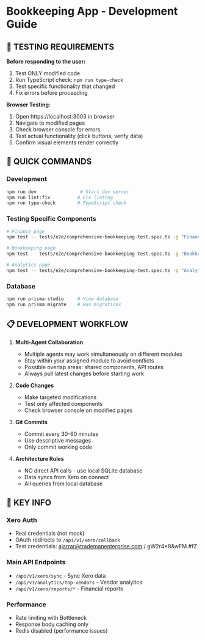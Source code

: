 # Bookkeeping App - Development Guide

## 🚨 TESTING REQUIREMENTS
**Before responding to the user:**
1. Test ONLY modified code
2. Run TypeScript check: `npm run type-check`
3. Test specific functionality that changed
4. Fix errors before proceeding

**Browser Testing:**
1. Open https://localhost:3003 in browser
2. Navigate to modified pages
3. Check browser console for errors
4. Test actual functionality (click buttons, verify data)
5. Confirm visual elements render correctly

## 🔧 QUICK COMMANDS

### Development
```bash
npm run dev                # Start dev server
npm run lint:fix          # Fix linting
npm run type-check        # TypeScript check
```

### Testing Specific Components
```bash
# Finance page
npm test -- tests/e2e/comprehensive-bookkeeping-test.spec.ts -g "Finance Dashboard"

# Bookkeeping page  
npm test -- tests/e2e/comprehensive-bookkeeping-test.spec.ts -g "Bookkeeping Dashboard"

# Analytics page
npm test -- tests/e2e/comprehensive-bookkeeping-test.spec.ts -g "Analytics Dashboard"
```

### Database
```bash
npm run prisma:studio     # View database
npm run prisma:migrate    # Run migrations
```

## 📋 DEVELOPMENT WORKFLOW

1. **Multi-Agent Collaboration**
   - Multiple agents may work simultaneously on different modules
   - Stay within your assigned module to avoid conflicts
   - Possible overlap areas: shared components, API routes
   - Always pull latest changes before starting work

2. **Code Changes**
   - Make targeted modifications
   - Test only affected components
   - Check browser console on modified pages

3. **Git Commits**
   - Commit every 30-60 minutes
   - Use descriptive messages
   - Only commit working code

4. **Architecture Rules**
   - NO direct API calls - use local SQLite database
   - Data syncs from Xero on connect
   - All queries from local database

## 🔑 KEY INFO

### Xero Auth
- Real credentials (not mock)
- OAuth redirects to `/api/v1/xero/callback`
- Test credentials: ajarrar@trademanenterprise.com / gW2r4*8&wFM.#fZ

### Main API Endpoints
- `/api/v1/xero/sync` - Sync Xero data
- `/api/v1/analytics/top-vendors` - Vendor analytics
- `/api/v1/xero/reports/*` - Financial reports

### Performance
- Rate limiting with Bottleneck
- Response body caching only
- Redis disabled (performance issues)
